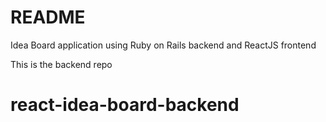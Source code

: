 # README

Idea Board application using Ruby on Rails backend and ReactJS frontend

This is the backend repo

# react-idea-board-backend
